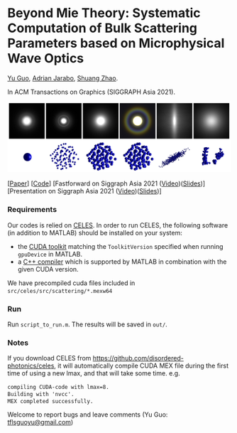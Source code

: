 # Beyond Mie Theory: Systematic Computation of Bulk Scattering Parameters based on Microphysical Wave Optics

[Yu Guo](https://tflsguoyu.github.io/), [Adrian Jarabo](http://giga.cps.unizar.es/~ajarabo/), [Shuang Zhao](https://shuangz.com/). 

In ACM Transactions on Graphics (SIGGRAPH Asia 2021). 

<img src="https://github.com/tflsguoyu/beyondmie_suppl/blob/master/github/teaser.jpg" width="750px">

[[Paper](https://github.com/tflsguoyu/beyondmie_paper/blob/master/beyondmie.pdf)]
[[Code](https://github.com/tflsguoyu/beyondmie/)]
[Fastforward on Siggraph Asia 2021 ([Video](https://youtu.be/zl5zSoqKTwo))([Slides](https://github.com/tflsguoyu/beyondmie_suppl/blob/master/github/beyondmie_ff.pptx))] \
[Presentation on Siggraph Asia 2021 ([Video](https://youtu.be/QiiEasWR1-E))([Slides](https://github.com/tflsguoyu/beyondmie_suppl/blob/master/github/beyondmie_main.pptx))]

### Requirements
Our codes is relied on [CELES](https://github.com/disordered-photonics/celes).
In order to run CELES, the following software (in addition to MATLAB) should be installed on your system:
* the [CUDA toolkit](https://developer.nvidia.com/cuda-downloads) matching the `ToolkitVersion` specified when running `gpuDevice` in MATLAB.
* a [C++ compiler](https://it.mathworks.com/support/compilers.html) which is supported by MATLAB in combination with the given CUDA version.

We have precompiled cuda files included in `src/celes/src/scattering/*.mexw64`

### Run
Run `script_to_run.m`. The results will be saved in `out/`.

### Notes
If you download CELES from https://github.com/disordered-photonics/celes, 
it will automatically compile CUDA MEX file during the first time of using a new lmax, and that will take some time.
e.g.
```
compiling CUDA-code with lmax=8.
Building with 'nvcc'.
MEX completed successfully.
```
Welcome to report bugs and leave comments (Yu Guo: tflsguoyu@gmail.com)
